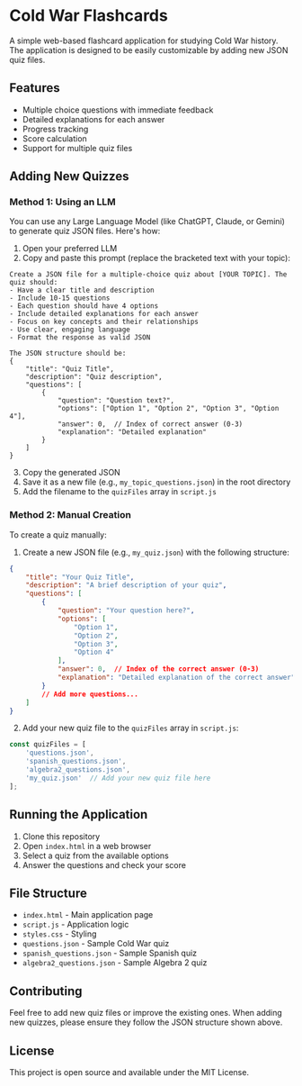 # Cold War Flashcards

A simple web-based flashcard application for studying Cold War history. The application is designed to be easily customizable by adding new JSON quiz files.

## Features

- Multiple choice questions with immediate feedback
- Detailed explanations for each answer
- Progress tracking
- Score calculation
- Support for multiple quiz files

## Adding New Quizzes

### Method 1: Using an LLM

You can use any Large Language Model (like ChatGPT, Claude, or Gemini) to generate quiz JSON files. Here's how:

1. Open your preferred LLM
2. Copy and paste this prompt (replace the bracketed text with your topic):
```
Create a JSON file for a multiple-choice quiz about [YOUR TOPIC]. The quiz should:
- Have a clear title and description
- Include 10-15 questions
- Each question should have 4 options
- Include detailed explanations for each answer
- Focus on key concepts and their relationships
- Use clear, engaging language
- Format the response as valid JSON

The JSON structure should be:
{
    "title": "Quiz Title",
    "description": "Quiz description",
    "questions": [
        {
            "question": "Question text?",
            "options": ["Option 1", "Option 2", "Option 3", "Option 4"],
            "answer": 0,  // Index of correct answer (0-3)
            "explanation": "Detailed explanation"
        }
    ]
}
```

3. Copy the generated JSON
4. Save it as a new file (e.g., `my_topic_questions.json`) in the root directory
5. Add the filename to the `quizFiles` array in `script.js`

### Method 2: Manual Creation

To create a quiz manually:

1. Create a new JSON file (e.g., `my_quiz.json`) with the following structure:
```json
{
    "title": "Your Quiz Title",
    "description": "A brief description of your quiz",
    "questions": [
        {
            "question": "Your question here?",
            "options": [
                "Option 1",
                "Option 2",
                "Option 3",
                "Option 4"
            ],
            "answer": 0,  // Index of the correct answer (0-3)
            "explanation": "Detailed explanation of the correct answer"
        }
        // Add more questions...
    ]
}
```

2. Add your new quiz file to the `quizFiles` array in `script.js`:
```javascript
const quizFiles = [
    'questions.json',
    'spanish_questions.json',
    'algebra2_questions.json',
    'my_quiz.json'  // Add your new quiz file here
];
```

## Running the Application

1. Clone this repository
2. Open `index.html` in a web browser
3. Select a quiz from the available options
4. Answer the questions and check your score

## File Structure

- `index.html` - Main application page
- `script.js` - Application logic
- `styles.css` - Styling
- `questions.json` - Sample Cold War quiz
- `spanish_questions.json` - Sample Spanish quiz
- `algebra2_questions.json` - Sample Algebra 2 quiz

## Contributing

Feel free to add new quiz files or improve the existing ones. When adding new quizzes, please ensure they follow the JSON structure shown above.

## License

This project is open source and available under the MIT License. 